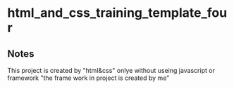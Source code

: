 # html_and_css_training_template_four
## Notes
This project is created by "html&css" onlye without useing javascript or framework "the frame work in project is created by me"
